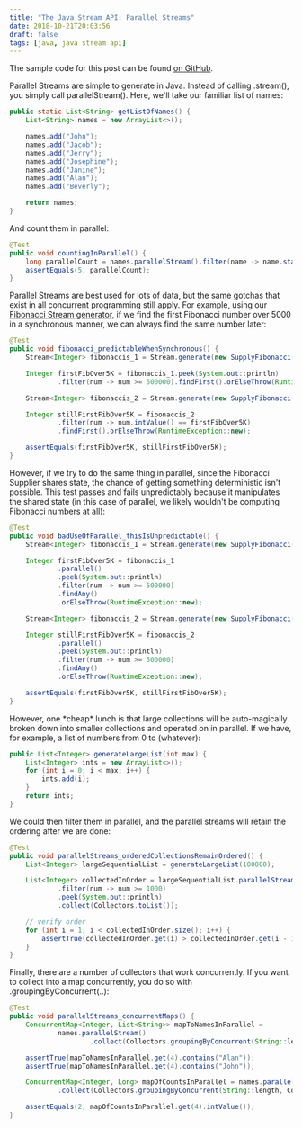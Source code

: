```yaml
---
title: "The Java Stream API: Parallel Streams"
date: 2018-10-21T20:03:56
draft: false
tags: [java, java stream api]
---
```


The sample code for this post can be found [on GitHub](https://github.com/nfisher23/java_stream_api_samples).

Parallel Streams are simple to generate in Java. Instead of calling .stream(), you simply call parallelStream(). Here, we'll take our familiar list of names:

```java
public static List<String> getListOfNames() {
    List<String> names = new ArrayList<>();

    names.add("John");
    names.add("Jacob");
    names.add("Jerry");
    names.add("Josephine");
    names.add("Janine");
    names.add("Alan");
    names.add("Beverly");

    return names;
}

```

And count them in parallel:

```java
@Test
public void countingInParallel() {
    long parallelCount = names.parallelStream().filter(name -> name.startsWith("J")).count();
    assertEquals(5, parallelCount);
}

```

Parallel Streams are best used for lots of data, but the same gotchas that exist in all concurrent programming still apply. For example,
using our [Fibonacci Stream generator](https://nickolasfisher.com/blog/The-Java-Stream-API-Generating-Fibonacci-Numbers), if we find the first
Fibonacci number over 5000 in a synchronous manner, we can always find the same number later:

```java
@Test
public void fibonacci_predictableWhenSynchronous() {
    Stream<Integer> fibonaccis_1 = Stream.generate(new SupplyFibonacci());

    Integer firstFibOver5K = fibonaccis_1.peek(System.out::println)
            .filter(num -> num >= 500000).findFirst().orElseThrow(RuntimeException::new);

    Stream<Integer> fibonaccis_2 = Stream.generate(new SupplyFibonacci());

    Integer stillFirstFibOver5K = fibonaccis_2
            .filter(num -> num.intValue() == firstFibOver5K)
            .findFirst().orElseThrow(RuntimeException::new);

    assertEquals(firstFibOver5K, stillFirstFibOver5K);
}

```

However, if we try to do the same thing in parallel, since the Fibonacci Supplier shares state, the chance of getting something deterministic isn't possible. This test passes and fails unpredictably because it manipulates the shared state (in this case of parallel, we likely wouldn't be computing Fibonacci numbers at all):

```java
@Test
public void badUseOfParallel_thisIsUnpredictable() {
    Stream<Integer> fibonaccis_1 = Stream.generate(new SupplyFibonacci());

    Integer firstFibOver5K = fibonaccis_1
            .parallel()
            .peek(System.out::println)
            .filter(num -> num >= 500000)
            .findAny()
            .orElseThrow(RuntimeException::new);

    Stream<Integer> fibonaccis_2 = Stream.generate(new SupplyFibonacci());

    Integer stillFirstFibOver5K = fibonaccis_2
            .parallel()
            .peek(System.out::println)
            .filter(num -> num >= 500000)
            .findAny()
            .orElseThrow(RuntimeException::new);

    assertEquals(firstFibOver5K, stillFirstFibOver5K);
}

```

However, one \*cheap\* lunch is that large collections will be auto-magically broken down into smaller collections and operated on in parallel. If we have, for example,
a list of numbers from 0 to (whatever):

```java
public List<Integer> generateLargeList(int max) {
    List<Integer> ints = new ArrayList<>();
    for (int i = 0; i < max; i++) {
        ints.add(i);
    }
    return ints;
}

```

We could then filter them in parallel, and the parallel streams will retain the ordering after we are done:

```java
@Test
public void parallelStreams_orderedCollectionsRemainOrdered() {
    List<Integer> largeSequentialList = generateLargeList(100000);

    List<Integer> collectedInOrder = largeSequentialList.parallelStream()
            .filter(num -> num >= 1000)
            .peek(System.out::println)
            .collect(Collectors.toList());

    // verify order
    for (int i = 1; i < collectedInOrder.size(); i++) {
        assertTrue(collectedInOrder.get(i) > collectedInOrder.get(i - 1));
    }
}

```

Finally, there are a number of collectors that work concurrently. If you want to collect into a map concurrently, you do so with
.groupingByConcurrent(..):

```java
@Test
public void parallelStreams_concurrentMaps() {
    ConcurrentMap<Integer, List<String>> mapToNamesInParallel =
            names.parallelStream()
                    .collect(Collectors.groupingByConcurrent(String::length));

    assertTrue(mapToNamesInParallel.get(4).contains("Alan"));
    assertTrue(mapToNamesInParallel.get(4).contains("John"));

    ConcurrentMap<Integer, Long> mapOfCountsInParallel = names.parallelStream()
            .collect(Collectors.groupingByConcurrent(String::length, Collectors.counting()));

    assertEquals(2, mapOfCountsInParallel.get(4).intValue());
}

```
